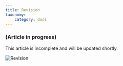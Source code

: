 ```yaml
---
title: Revision
taxonomy:
    category: docs
---
```


### (Article in progress)
This article is incomplete and will be updated shortly.

<img src="http://www.joomlabamboo.com/blog/user/pages/02.template-news/meet-buildr/revision.jpg" alt="Revision" />